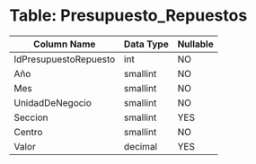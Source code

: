 # Table: Presupuesto_Repuestos

| Column Name | Data Type | Nullable |
|-------------|-----------|----------|
| IdPresupuestoRepuesto | int | NO |
| Año | smallint | NO |
| Mes | smallint | NO |
| UnidadDeNegocio | smallint | NO |
| Seccion | smallint | YES |
| Centro | smallint | NO |
| Valor | decimal | YES |
